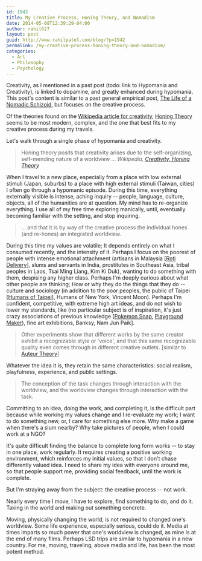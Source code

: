 ```yaml
---
id: 1942
title: My Creative Process, Honing Theory, and Nomadism
date: 2014-05-08T12:39:29-04:00
author: rahil627
layout: post
guid: http://www.rahilpatel.com/blog/?p=1942
permalink: /my-creative-process-honing-theory-and-nomadism/
categories:
  - Art
  - Philosophy
  - Psychology
---
```

Creativity, as I mentioned in a past post (todo: link to Hypomania and Creativity), is linked to dopamine, and greatly enhanced during hypomania. This post's content is similar to a past general empirical post, <a href="http://www.rahilpatel.com/blog/the-life-of-a-nomadic-schizoid" title="The Life of a Nomadic Schizoid">The Life of a Nomadic Schizoid</a>, but focuses on the creative process.

Of the theories found on the <a href="http://en.wikipedia.org/wiki/Creativity#Theories_of_creative_processes">Wikipedia article for creativity</a>, <a href="http://en.wikipedia.org/wiki/Creativity#Honing_theory">Honing Theory</a> seems to be most modern, complex, and the one that best fits to my creative process during my travels.

Let's walk through a single phase of hypomania and creativity.

<blockquote>Honing theory posits that creativity arises due to the self-organizing, self-mending nature of a worldview ...
<cite>Wikipedia, <a href="http://<a href="http://en.wikipedia.org/wiki/Creativity#Honing_theory">Creativity, Honing Theory</a></cite>
</blockquote>

When I travel to a new place, especially from a place with low external stimuli (Japan, suburbs) to a place with high external stimuli (Taiwan, cities) I often go through a hypomanic episode. During this time, everything externally visible is intense, aching inquiry -- people, language, culture, objects, all of the humanities are at question. My mind has to re-organize everything. I use all of my free time exploring manically, until, eventually becoming familiar with the setting, and stop inquiring.

<blockquote>... and that it is by way of the creative process the individual hones (and re-hones) an integrated worldview.
</blockquote>

During this time my values are volatile; It depends entirely on what I consumed recently, and the intensity of it. Perhaps I focus on the poorest of people with intense emotional attachment (artisans in Malaysia [<a href="https://vimeo.com/55547982">Roti Delivery</a>], slums and servants in India, prostitutes in Southeast Asia, tribal peoples in Laos, Tsai Ming Liang, Kim Ki Duk), wanting to do something with them, despising any higher class. Perhaps I'm deeply curious about what other people are thinking; How or why they do the things that they do -- culture and sociology (in addition to the poor peoples, the public of Taipei [<a href="https://www.facebook.com/TaiwanesePeople">Humans of Taipei</a>], Humans of New York, Vincent Moon). Perhaps I'm confident, competitive, with extreme high art ideas, and do not wish to lower my standards, like (no particular subject is of inspiration, it's just crazy associations of previous knowledge [<a href="http://www.rahilpatel.com/blog/pinkies-up" title="Pinkies Up">Pokemon Snap</a>, <a href="http://www.rahilpatel.com/blog/playground-maker-the-world-is-now-a-playground" title="Playground Maker: The world is now a playground">Playground Maker</a>), fine art exhibitions, Banksy, Nam Jun Paik].

<blockquote>Other experiments show that different works by the same creator exhibit a recognizable style or 'voice', and that this same recognizable quality even comes through in different creative outlets. [similar to <a href="http://en.wikipedia.org/wiki/Auteur_theory">Auteur Theory</a>]</blockquote>

Whatever the idea it is, they retain the same characteristics: social realism, playfulness, experience, and public settings.

<blockquote>The conception of the task changes through interaction with the worldview, and the worldview changes through interaction with the task.</blockquote>

Committing to an idea, doing the work, and completing it, is the difficult part because while working my values change and I re-evaluate my work; I want to do something new, or, I care for something else more. Why make a game when there's a slum nearby? Why take pictures of people, when I could work at a NGO?

It's quite difficult finding the balance to complete long form works -- to stay in one place, work regularly. It requires creating a positive working environment, which reinforces my initial values, so that I don't chase differently valued idea. I need to share my idea with everyone around me, so that people support me, providing social feedback, until the work is complete.

But I'm straying away from the subject: the creative process -- not work.

Nearly every time I move, I have to explore, find something to do, and do it. Taking in the world and making out something concrete.

Moving, physically changing the world, is not required to changed one's worldview. Some life experience, especially serious, could do it. Media at times imparts so much power that one's worldview is changed, as mine is at the end of many films. Perhaps LSD trips are similar to hypomania in a new country. For me, moving, traveling, above media and life, has been the most potent method.